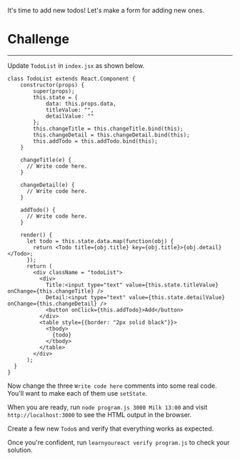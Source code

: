It's time to add new todos! Let's make a form for adding new ones.

# Challenge 
---

Update `TodoList` in `index.jsx` as shown below.

``` 
class TodoList extends React.Component {
    constructor(props) {
        super(props);
        this.state = {
            data: this.props.data,
            titleValue: "",
            detailValue: ""
        };
        this.changeTitle = this.changeTitle.bind(this);
        this.changeDetail = this.changeDetail.bind(this);
        this.addTodo = this.addTodo.bind(this);
    }

    changeTitle(e) {
      // Write code here.
    }

    changeDetail(e) {
      // Write code here.
    }

    addTodo() {
      // Write code here.
    }

    render() {
      let todo = this.state.data.map(function(obj) {
        return <Todo title={obj.title} key={obj.title}>{obj.detail}</Todo>;
      });
      return (
        <div className = "todoList">
          <div>
            Title:<input type="text" value={this.state.titleValue} onChange={this.changeTitle} />
            Detail:<input type="text" value={this.state.detailValue} onChange={this.changeDetail} />
            <button onClick={this.addTodo}>Add</button>
          </div>
          <table style={{border: "2px solid black"}}>
            <tbody>
              {todo}
            </tbody>
          </table>
        </div>
      );
  }
}
```

Now change the three `Write code here` comments into some real code. You'll
want to make each of them use `setState`.

When you are ready, run `node program.js 3000 Milk 13:00` and visit
`http://localhost:3000` to see the HTML output in the browser.

Create a few new `Todo`s and verify that everything works as expected.

Once you're confident, run `learnyoureact verify program.js` to check your solution.
